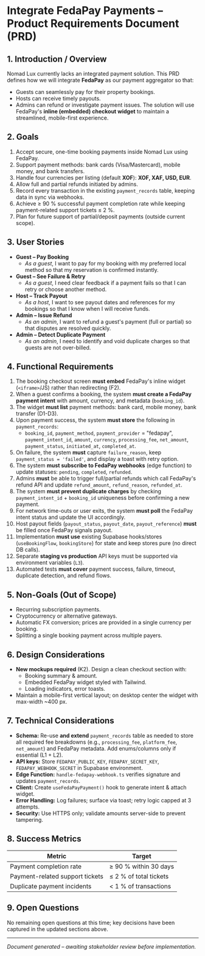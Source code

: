 # Integrate FedaPay Payments – Product Requirements Document (PRD)

## 1. Introduction / Overview
Nomad Lux currently lacks an integrated payment solution. This PRD defines how we will integrate **FedaPay** as our payment aggregator so that:
* Guests can seamlessly pay for their property bookings.
* Hosts can receive timely payouts.
* Admins can refund or investigate payment issues.
The solution will use FedaPay's **inline (embedded) checkout widget** to maintain a streamlined, mobile-first experience.

## 2. Goals
1. Accept secure, one-time booking payments inside Nomad Lux using FedaPay.
2. Support payment methods: bank cards (Visa/Mastercard), mobile money, and bank transfers.
3. Handle four currencies per listing (default **XOF**): **XOF, XAF, USD, EUR**.
4. Allow full and partial refunds initiated by admins.
5. Record every transaction in the existing `payment_records` table, keeping data in sync via webhooks.
6. Achieve ≥ 90 % successful payment completion rate while keeping payment-related support tickets ≤ 2 %.
7. Plan for future support of partial/deposit payments (outside current scope).

## 3. User Stories
* **Guest – Pay Booking**
  * *As a guest*, I want to pay for my booking with my preferred local method so that my reservation is confirmed instantly.
* **Guest – See Failure & Retry**
  * *As a guest*, I need clear feedback if a payment fails so that I can retry or choose another method.
* **Host – Track Payout**
  * *As a host*, I want to see payout dates and references for my bookings so that I know when I will receive funds.
* **Admin – Issue Refund**
  * *As an admin*, I want to refund a guest's payment (full or partial) so that disputes are resolved quickly.
* **Admin – Detect Duplicate Payment**
  * *As an admin*, I need to identify and void duplicate charges so that guests are not over-billed.

## 4. Functional Requirements
1. The booking checkout screen **must embed** FedaPay's inline widget (`<iframe>`/JS) rather than redirecting (F2).
2. When a guest confirms a booking, the system **must create a FedaPay payment intent** with amount, currency, and metadata (`booking_id`).
3. The widget **must list** payment methods: bank card, mobile money, bank transfer (D1-D3).
4. Upon payment success, the system **must store** the following in `payment_records`:
   * `booking_id`, `payment_method`, `payment_provider` = "fedapay", `payment_intent_id`, `amount`, `currency`, `processing_fee`, `net_amount`, `payment_status`, `initiated_at`, `completed_at`.
5. On failure, the system **must** capture `failure_reason`, keep `payment_status = 'failed'`, and display a toast with retry option.
6. The system **must subscribe to FedaPay webhooks** (edge function) to update statuses: `pending`, `completed`, `refunded`.
7. Admins **must** be able to trigger full/partial refunds which call FedaPay's refund API and update `refund_amount`, `refund_reason`, `refunded_at`.
8. The system **must prevent duplicate charges** by checking `payment_intent_id` + `booking_id` uniqueness before confirming a new payment.
9. For network time-outs or user exits, the system **must poll** the FedaPay intent status and update the UI accordingly.
10. Host payout fields (`payout_status`, `payout_date`, `payout_reference`) **must** be filled once FedaPay signals payout.
11. Implementation **must use** existing Supabase hooks/stores (`useBookingFlow`, `bookingStore`) for state and keep stores pure (no direct DB calls).
12. Separate **staging vs production** API keys must be supported via environment variables (`L3`).
13. Automated tests **must cover** payment success, failure, timeout, duplicate detection, and refund flows.

## 5. Non-Goals (Out of Scope)
* Recurring subscription payments.
* Cryptocurrency or alternative gateways.
* Automatic FX conversion; prices are provided in a single currency per booking.
* Splitting a single booking payment across multiple payers.

## 6. Design Considerations
* **New mockups required** (K2). Design a clean checkout section with:
  * Booking summary & amount.
  * Embedded FedaPay widget styled with Tailwind.
  * Loading indicators, error toasts.
* Maintain a mobile-first vertical layout; on desktop center the widget with max-width ~400 px.

## 7. Technical Considerations
* **Schema:** Re-use **and extend** `payment_records` table as needed to store all required fee breakdowns (e.g., `processing_fee`, `platform_fee`, `net_amount`) and FedaPay metadata. Add enums/columns only if essential (L1 + L2).
* **API keys:** Store `FEDAPAY_PUBLIC_KEY`, `FEDAPAY_SECRET_KEY`, `FEDAPAY_WEBHOOK_SECRET` in Supabase environment.
* **Edge Function:** `handle-fedapay-webhook.ts` verifies signature and updates `payment_records`.
* **Client:** Create `useFedaPayPayment()` hook to generate intent & attach widget.
* **Error Handling:** Log failures; surface via toast; retry logic capped at 3 attempts.
* **Security:** Use HTTPS only; validate amounts server-side to prevent tampering.

## 8. Success Metrics
| Metric | Target |
| --- | --- |
| Payment completion rate | ≥ 90 % within 30 days |
| Payment-related support tickets | ≤ 2 % of total tickets |
| Duplicate payment incidents | < 1 % of transactions |

## 9. Open Questions
No remaining open questions at this time; key decisions have been captured in the updated sections above.

---
*Document generated – awaiting stakeholder review before implementation.* 